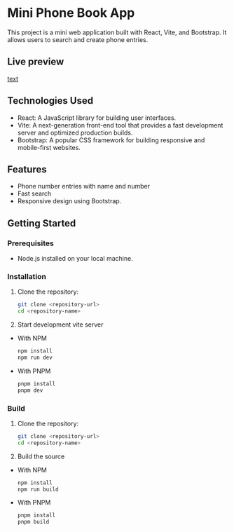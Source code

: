 # Mini Phone Book App

This project is a mini web application built with React, Vite, and Bootstrap. It allows users to search and create phone entries.

## Live preview

[text](https://miniphonebookapp.onrender.com/)

## Technologies Used

- React: A JavaScript library for building user interfaces.
- Vite: A next-generation front-end tool that provides a fast development server and optimized production builds.
- Bootstrap: A popular CSS framework for building responsive and mobile-first websites.

## Features

- Phone number entries with name and number
- Fast search
- Responsive design using Bootstrap.

## Getting Started

### Prerequisites

- Node.js installed on your local machine.

### Installation

1. Clone the repository:

   ```bash
   git clone <repository-url>
   cd <repository-name>
2. Start development vite server
- With NPM

   ```bash
   npm install
   npm run dev
- With PNPM

   ```bash
   pnpm install
   pnpm dev

### Build

1. Clone the repository:
   
   ```bash
   git clone <repository-url>
   cd <repository-name>
2. Build the source
- With NPM

   ```bash
   npm install
   npm run build
- With PNPM

   ```bash
   pnpm install
   pnpm build
